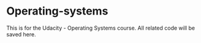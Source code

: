# Operating-systems
This is for the Udacity - Operating Systems course. All related code will be saved here.
